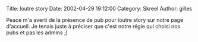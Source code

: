 Title: loutre story
Date: 2002-04-29 19:12:00
Category: Skreel
Author: gilles

Peace m'a averti de la présence de pub pour loutre story sur notre page d'accueil. Je tenais juste à préciser que c'est notre régie qui choisi nos pubs et pas les admins  ;)
